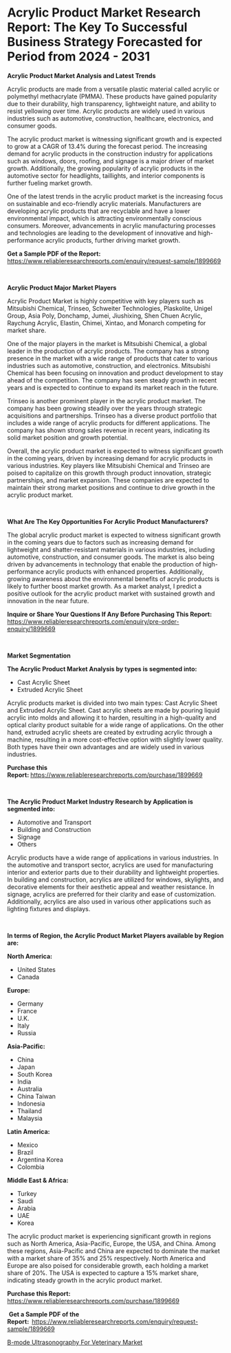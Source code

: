 <p><h1>Acrylic Product Market Research Report: The Key To Successful Business Strategy Forecasted for Period from 2024 - 2031</h1></p><p><strong>Acrylic Product Market Analysis and Latest Trends</strong></p>
<p><p>Acrylic products are made from a versatile plastic material called acrylic or polymethyl methacrylate (PMMA). These products have gained popularity due to their durability, high transparency, lightweight nature, and ability to resist yellowing over time. Acrylic products are widely used in various industries such as automotive, construction, healthcare, electronics, and consumer goods.</p><p>The acrylic product market is witnessing significant growth and is expected to grow at a CAGR of 13.4% during the forecast period. The increasing demand for acrylic products in the construction industry for applications such as windows, doors, roofing, and signage is a major driver of market growth. Additionally, the growing popularity of acrylic products in the automotive sector for headlights, taillights, and interior components is further fueling market growth.</p><p>One of the latest trends in the acrylic product market is the increasing focus on sustainable and eco-friendly acrylic materials. Manufacturers are developing acrylic products that are recyclable and have a lower environmental impact, which is attracting environmentally conscious consumers. Moreover, advancements in acrylic manufacturing processes and technologies are leading to the development of innovative and high-performance acrylic products, further driving market growth.</p></p>
<p><strong>Get a Sample PDF of the Report:&nbsp;</strong> <a href="https://www.reliableresearchreports.com/enquiry/request-sample/1899669">https://www.reliableresearchreports.com/enquiry/request-sample/1899669</a></p>
<p>&nbsp;</p>
<p><strong>Acrylic Product Major Market Players</strong></p>
<p><p>Acrylic Product Market is highly competitive with key players such as Mitsubishi Chemical, Trinseo, Schweiter Technologies, Plaskolite, Unigel Group, Asia Poly, Donchamp, Jumei, Jiushixing, Shen Chuen Acrylic, Raychung Acrylic, Elastin, Chimei, Xintao, and Monarch competing for market share.</p><p>One of the major players in the market is Mitsubishi Chemical, a global leader in the production of acrylic products. The company has a strong presence in the market with a wide range of products that cater to various industries such as automotive, construction, and electronics. Mitsubishi Chemical has been focusing on innovation and product development to stay ahead of the competition. The company has seen steady growth in recent years and is expected to continue to expand its market reach in the future.</p><p>Trinseo is another prominent player in the acrylic product market. The company has been growing steadily over the years through strategic acquisitions and partnerships. Trinseo has a diverse product portfolio that includes a wide range of acrylic products for different applications. The company has shown strong sales revenue in recent years, indicating its solid market position and growth potential.</p><p>Overall, the acrylic product market is expected to witness significant growth in the coming years, driven by increasing demand for acrylic products in various industries. Key players like Mitsubishi Chemical and Trinseo are poised to capitalize on this growth through product innovation, strategic partnerships, and market expansion. These companies are expected to maintain their strong market positions and continue to drive growth in the acrylic product market.</p></p>
<p>&nbsp;</p>
<p><strong>What Are The Key Opportunities For Acrylic Product Manufacturers?</strong></p>
<p><p>The global acrylic product market is expected to witness significant growth in the coming years due to factors such as increasing demand for lightweight and shatter-resistant materials in various industries, including automotive, construction, and consumer goods. The market is also being driven by advancements in technology that enable the production of high-performance acrylic products with enhanced properties. Additionally, growing awareness about the environmental benefits of acrylic products is likely to further boost market growth. As a market analyst, I predict a positive outlook for the acrylic product market with sustained growth and innovation in the near future.</p></p>
<p><strong>Inquire or Share Your Questions If Any Before Purchasing This Report:</strong> <a href="https://www.reliableresearchreports.com/enquiry/pre-order-enquiry/1899669">https://www.reliableresearchreports.com/enquiry/pre-order-enquiry/1899669</a></p>
<p>&nbsp;</p>
<p><strong>Market Segmentation</strong></p>
<p><strong>The Acrylic Product Market Analysis by types is segmented into:</strong></p>
<p><ul><li>Cast Acrylic Sheet</li><li>Extruded Acrylic Sheet</li></ul></p>
<p><p>Acrylic products market is divided into two main types: Cast Acrylic Sheet and Extruded Acrylic Sheet. Cast acrylic sheets are made by pouring liquid acrylic into molds and allowing it to harden, resulting in a high-quality and optical clarity product suitable for a wide range of applications. On the other hand, extruded acrylic sheets are created by extruding acrylic through a machine, resulting in a more cost-effective option with slightly lower quality. Both types have their own advantages and are widely used in various industries.</p></p>
<p><strong>Purchase this Report:&nbsp;</strong><a href="https://www.reliableresearchreports.com/purchase/1899669">https://www.reliableresearchreports.com/purchase/1899669</a></p>
<p>&nbsp;</p>
<p><strong>The Acrylic Product Market Industry Research by Application is segmented into:</strong></p>
<p><ul><li>Automotive and Transport</li><li>Building and Construction</li><li>Signage</li><li>Others</li></ul></p>
<p><p>Acrylic products have a wide range of applications in various industries. In the automotive and transport sector, acrylics are used for manufacturing interior and exterior parts due to their durability and lightweight properties. In building and construction, acrylics are utilized for windows, skylights, and decorative elements for their aesthetic appeal and weather resistance. In signage, acrylics are preferred for their clarity and ease of customization. Additionally, acrylics are also used in various other applications such as lighting fixtures and displays.</p></p>
<p>&nbsp;</p>
<p><strong>In terms of Region, the Acrylic Product Market Players available by Region are:</strong></p>
<p>
    <p> <strong> North America: </strong>
        <ul>
            <li>United States</li>
            <li>Canada</li>
        </ul>
        </p> 
    <p> <strong> Europe: </strong>
        <ul>
            <li>Germany</li>
            <li>France</li>
            <li>U.K.</li>
            <li>Italy</li>
            <li>Russia</li>
        </ul>
        </p> 
    <p> <strong> Asia-Pacific: </strong>
        <ul>
            <li>China</li>
            <li>Japan</li>
            <li>South Korea</li>
            <li>India</li>
            <li>Australia</li>
            <li>China Taiwan</li>
            <li>Indonesia</li>
            <li>Thailand</li>
            <li>Malaysia</li>
        </ul>
        </p> 
    <p> <strong> Latin America: </strong>
        <ul>
            <li>Mexico</li>
            <li>Brazil</li>
            <li>Argentina Korea</li>
            <li>Colombia</li>
        </ul>
        </p> 
    <p> <strong> Middle East & Africa: </strong>
        <ul>
            <li>Turkey</li>
            <li>Saudi</li>
            <li>Arabia</li>
            <li>UAE</li>
            <li>Korea</li>
        </ul>
    </p>
    </p>
<p><p>The acrylic product market is experiencing significant growth in regions such as North America, Asia-Pacific, Europe, the USA, and China. Among these regions, Asia-Pacific and China are expected to dominate the market with a market share of 35% and 25% respectively. North America and Europe are also poised for considerable growth, each holding a market share of 20%. The USA is expected to capture a 15% market share, indicating steady growth in the acrylic product market.</p></p>
<p><strong>Purchase this Report: </strong><a href="https://www.reliableresearchreports.com/purchase/1899669">https://www.reliableresearchreports.com/purchase/1899669</a></p>
<p>&nbsp;<strong>Get a Sample PDF of the Report:&nbsp;&nbsp;</strong><a href="https://www.reliableresearchreports.com/enquiry/request-sample/1899669">https://www.reliableresearchreports.com/enquiry/request-sample/1899669</a></p>
<p><strong></strong></p>
<p><p><a href="https://pretty-mail-caf.notion.site/B-mode-Ultrasonography-For-Veterinary-Market-Analysis-and-Market-Size-Global-Industry-Overview-Mar-9f28c374d71c41188fb2e63c485672fa">B-mode Ultrasonography For Veterinary Market</a></p></p>
